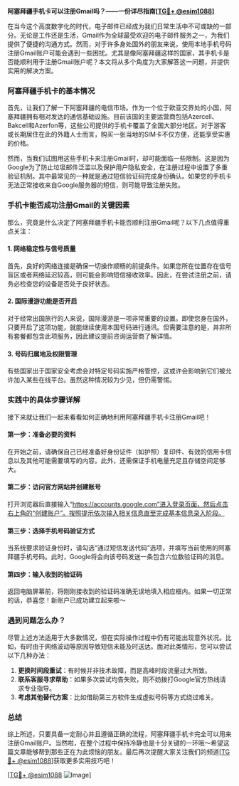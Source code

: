 **阿塞拜疆手机卡可以注册Gmail吗？——一份详尽指南[[TG💪+ @esim1088](https://t.me/s/esim1088)]**

在当今这个高度数字化的时代，电子邮件已经成为我们日常生活中不可或缺的一部分。无论是工作还是生活，Gmail作为全球最受欢迎的电子邮件服务之一，为我们提供了便捷的沟通方式。然而，对于许多身处国外的朋友来说，使用本地手机号码注册Gmail账户可能会遇到一些困扰。尤其是像阿塞拜疆这样的国家，其手机卡是否能顺利用于注册Gmail账户呢？本文将从多个角度为大家解答这一问题，并提供实用的解决方案。

### 阿塞拜疆手机卡的基本情况

首先，让我们了解一下阿塞拜疆的电信市场。作为一个位于欧亚交界处的小国，阿塞拜疆拥有相对发达的通信基础设施。目前该国的主要运营商包括Azercell、Bakcell和Azerfon等，这些公司提供的手机卡覆盖了全国大部分地区。对于游客或长期居住在此的外籍人士而言，购买一张当地的SIM卡不仅方便，还能享受实惠的价格。

然而，当我们试图用这些手机卡来注册Gmail时，却可能面临一些限制。这是因为Google为了防止垃圾邮件泛滥以及保护用户隐私安全，在注册过程中设置了多重验证机制。其中最常见的一种就是通过短信验证码完成身份确认。如果您的手机卡无法正常接收来自Google服务器的短信，则可能导致注册失败。

### 手机卡能否成功注册Gmail的关键因素

那么，究竟是什么决定了阿塞拜疆手机卡能否顺利注册Gmail呢？以下几点值得重点关注：

#### 1. 网络稳定性与信号质量
首先，良好的网络连接是确保一切操作顺畅的前提条件。如果您所在位置存在信号盲区或者网络延迟较高，则可能会影响短信接收效率。因此，在尝试注册之前，请务必检查您的设备是否处于良好状态。

#### 2. 国际漫游功能是否开启
对于经常出国旅行的人来说，国际漫游是一项非常重要的设置。即使您身在国外，只要开启了这项功能，就能继续使用本国号码进行通讯。但需要注意的是，并非所有套餐都包含此项服务，因此建议提前咨询运营商了解详情。

#### 3. 号码归属地及权限管理
有些国家出于国家安全考虑会对特定号码实施严格管控，这或许会影响到它们被允许加入某些在线平台。虽然这种情况较为少见，但仍需警惕。

### 实践中的具体步骤详解

接下来就让我们一起来看看如何正确地利用阿塞拜疆手机卡注册Gmail吧！

#### 第一步：准备必要的资料
在开始之前，请确保自己已经准备好身份证件（如护照）复印件、有效的信用卡信息以及其他可能需要填写的内容。此外，还需保证手机电量充足且存储空间足够大。

#### 第二步：访问官方网站并创建账号
打开浏览器后直接输入“https://accounts.google.com”进入登录页面，然后点击右上角的“创建账户”。按照提示依次输入相关信息直至完成基本信息录入阶段。

#### 第三步：选择手机号码验证方式
当系统要求验证身份时，请勾选“通过短信发送代码”选项，并填写当前使用的阿塞拜疆手机号码。此时，Google将会向该号码发送一条包含六位数验证码的消息。

#### 第四步：输入收到的验证码
返回电脑屏幕前，将刚刚接收到的验证码准确无误地填入相应框内。如果一切正常的话，恭喜您！新账户已成功建立起来啦～

### 遇到问题怎么办？

尽管上述方法适用于大多数情况，但在实际操作过程中仍有可能出现意外状况。比如，有时由于网络波动等原因导致短信未能及时送达。面对此类情形，您可以尝试以下几种办法：

1. **更换时间段重试**：有时候并非技术故障，而是高峰时段流量过大所致。
2. **联系客服寻求帮助**：如果多次尝试均告失败，则不妨拨打Google官方热线请求专业指导。
3. **考虑其他替代方案**：比如借助第三方软件生成虚拟号码等方式绕过难关。

### 总结

综上所述，只要具备一定耐心并且遵循正确的流程，阿塞拜疆手机卡完全可以用来注册Gmail账户。当然啦，在整个过程中保持冷静也是十分关键的一环哦～希望这篇文章能够帮到那些正在为此烦恼的朋友。最后再次提醒大家关注我们的频道[[TG💪+ @esim1088](https://t.me/s/esim1088)]获取更多实用技巧吧！

[[TG💪+ @esim1088](https://t.me/s/esim1088) ![Image](https://i.postimg.cc/4NQfJmqS/Snipaste-2025-05-13-00-14-12.png)]